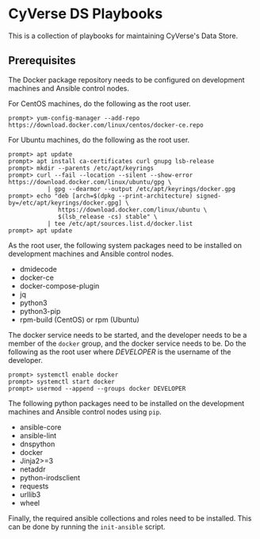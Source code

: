 # CyVerse DS Playbooks

This is a collection of playbooks for maintaining CyVerse's Data Store.

## Prerequisites

The Docker package repository needs to be configured on development machines and Ansible control
nodes.

For CentOS machines, do the following as the root user.

```console
prompt> yum-config-manager --add-repo https://download.docker.com/linux/centos/docker-ce.repo
```

For Ubuntu machines, do the following as the root user.

```console
prompt> apt update
prompt> apt install ca-certificates curl gnupg lsb-release
prompt> mkdir --parents /etc/apt/keyrings
prompt> curl --fail --location --silent --show-error https://download.docker.com/linux/ubuntu/gpg \
           | gpg --dearmor --output /etc/apt/keyrings/docker.gpg
prompt> echo "deb [arch=$(dpkg --print-architecture) signed-by=/etc/apt/keyrings/docker.gpg] \
              https://download.docker.com/linux/ubuntu \
              $(lsb_release -cs) stable" \
           | tee /etc/apt/sources.list.d/docker.list
prompt> apt update
```

As the root user, the following system packages need to be installed on development machines and
Ansible control nodes.

* dmidecode
* docker-ce
* docker-compose-plugin
* jq
* python3
* python3-pip
* rpm-build (CentOS) or rpm (Ubuntu)

The docker service needs to be started, and the developer needs to be a member of the `docker`
group, and the docker service needs to be. Do the following as the root user where *DEVELOPER* is
the username of the developer.

```console
prompt> systemctl enable docker
prompt> systemctl start docker
prompt> usermod --append --groups docker DEVELOPER
```

The following python packages need to be installed on the development machines and Ansible control
nodes using `pip`.

* ansible-core
* ansible-lint
* dnspython
* docker
* Jinja2>=3
* netaddr
* python-irodsclient
* requests
* urllib3
* wheel

Finally, the required ansible collections and roles need to be installed. This can be done by
running the `init-ansible` script.
